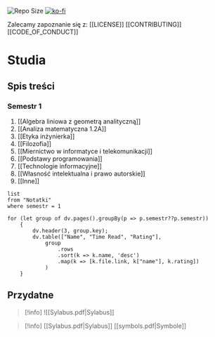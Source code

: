 ![Repo Size](https://img.shields.io/github/repo-size/Xederro/Studia?style=for-the-badge)
[![ko-fi](https://ko-fi.com/img/githubbutton_sm.svg)](https://ko-fi.com/A0A8GJFDV)

Zalecamy zapoznanie się z:
[[LICENSE]]
[[CONTRIBUTING]]
[[CODE_OF_CONDUCT]]

# Studia
## Spis treści
### Semestr 1
1. [[Algebra liniowa z geometrą analityczną]]
2. [[Analiza matematyczna 1.2A]]
3. [[Etyka inżynierka]]
4. [[Filozofia]]
5. [[Miernictwo w informatyce i telekomunikacji]]
6. [[Podstawy programowania]]
7. [[Technologie informacyjne]]
8. [[Własność intelektualna i prawo autorskie]]
9. [[Inne]]

```dataview
list 
from "Notatki"
where semestr = 1
```

```dataviewjs
for (let group of dv.pages().groupBy(p => p.semestr??p.semestr)) 
	{ 
		dv.header(3, group.key); 
		dv.table(["Name", "Time Read", "Rating"], 
			group
				.rows
				.sort(k => k.name, 'desc')
				.map(k => [k.file.link, k["name"], k.rating])
			) 
	}
```

## Przydatne
>[!info]
>![[Sylabus.pdf|Sylabus]]

>[!info]
>[[Sylabus.pdf|Sylabus]]
>[[symbols.pdf|Symbole]]
